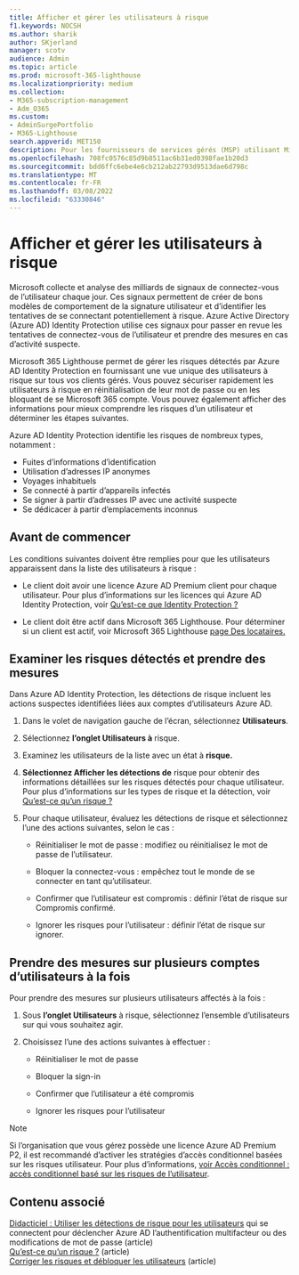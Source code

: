 ```yaml
---
title: Afficher et gérer les utilisateurs à risque
f1.keywords: NOCSH
ms.author: sharik
author: SKjerland
manager: scotv
audience: Admin
ms.topic: article
ms.prod: microsoft-365-lighthouse
ms.localizationpriority: medium
ms.collection:
- M365-subscription-management
- Adm_O365
ms.custom:
- AdminSurgePortfolio
- M365-Lighthouse
search.appverid: MET150
description: Pour les fournisseurs de services gérés (MSP) utilisant Microsoft 365 Lighthouse, découvrez comment afficher et gérer les utilisateurs à risque.
ms.openlocfilehash: 708fc0576c85d9b8511ac6b31ed0398fae1b20d3
ms.sourcegitcommit: bdd6ffc6ebe4e6cb212ab22793d9513dae6d798c
ms.translationtype: MT
ms.contentlocale: fr-FR
ms.lasthandoff: 03/08/2022
ms.locfileid: "63330846"
---
```

# <a name="view-and-manage-risky-users"></a>Afficher et gérer les utilisateurs à risque

Microsoft collecte et analyse des milliards de signaux de connectez-vous de l’utilisateur chaque jour. Ces signaux permettent de créer de bons modèles de comportement de la signature utilisateur et d’identifier les tentatives de se connectant potentiellement à risque. Azure Active Directory (Azure AD) Identity Protection utilise ces signaux pour passer en revue les tentatives de connectez-vous de l’utilisateur et prendre des mesures en cas d’activité suspecte.

Microsoft 365 Lighthouse permet de gérer les risques détectés par Azure AD Identity Protection en fournissant une vue unique des utilisateurs à risque sur tous vos clients gérés. Vous pouvez sécuriser rapidement les utilisateurs à risque en réinitialisation de leur mot de passe ou en les bloquant de se Microsoft 365 compte. Vous pouvez également afficher des informations pour mieux comprendre les risques d’un utilisateur et déterminer les étapes suivantes.

Azure AD Identity Protection identifie les risques de nombreux types, notamment :

- Fuites d’informations d’identification
- Utilisation d’adresses IP anonymes
- Voyages inhabituels
- Se connecté à partir d’appareils infectés
- Se signer à partir d’adresses IP avec une activité suspecte
- Se dédicacer à partir d’emplacements inconnus

## <a name="before-you-begin"></a>Avant de commencer

Les conditions suivantes doivent être remplies pour que les utilisateurs apparaissent dans la liste des utilisateurs à risque :

- Le client doit avoir une licence Azure AD Premium client pour chaque utilisateur. Pour plus d’informations sur les licences qui Azure AD Identity Protection, voir [Qu’est-ce que Identity Protection ?](/azure/active-directory/identity-protection/overview-identity-protection)

- Le client doit être actif dans Microsoft 365 Lighthouse. Pour déterminer si un client est actif, voir Microsoft 365 Lighthouse [page Des locataires.](m365-lighthouse-tenant-list-overview.md)

## <a name="review-detected-risks-and-take-action"></a>Examiner les risques détectés et prendre des mesures

Dans Azure AD Identity Protection, les détections de risque incluent les actions suspectes identifiées liées aux comptes d’utilisateurs Azure AD.

1. Dans le volet de navigation gauche de l’écran, sélectionnez **Utilisateurs**.

2. Sélectionnez **l’onglet Utilisateurs à** risque.

3. Examinez les utilisateurs de la liste avec un état à **risque.**

4. **Sélectionnez Afficher les détections de** risque pour obtenir des informations détaillées sur les risques détectés pour chaque utilisateur. Pour plus d’informations sur les types de risque et la détection, voir [Qu’est-ce qu’un risque ?](/azure/active-directory/identity-protection/concept-identity-protection-risks)

5. Pour chaque utilisateur, évaluez les détections de risque et sélectionnez l’une des actions suivantes, selon le cas :

    - Réinitialiser le mot de passe : modifiez ou réinitialisez le mot de passe de l’utilisateur.

    - Bloquer la connectez-vous : empêchez tout le monde de se connecter en tant qu’utilisateur.

    - Confirmer que l’utilisateur est compromis : définir l’état de risque sur Compromis confirmé.

    - Ignorer les risques pour l’utilisateur : définir l’état de risque sur ignorer.

## <a name="take-action-on-multiple-user-accounts-at-once"></a>Prendre des mesures sur plusieurs comptes d’utilisateurs à la fois

Pour prendre des mesures sur plusieurs utilisateurs affectés à la fois :

1. Sous **l’onglet Utilisateurs** à risque, sélectionnez l’ensemble d’utilisateurs sur qui vous souhaitez agir.

2. Choisissez l’une des actions suivantes à effectuer :

    - Réinitialiser le mot de passe

    - Bloquer la sign-in

    - Confirmer que l’utilisateur a été compromis

    - Ignorer les risques pour l’utilisateur

> [!NOTE]
> Si l’organisation que vous gérez possède une licence Azure AD Premium P2, il est recommandé d’activer les stratégies d’accès conditionnel basées sur les risques utilisateur. Pour plus d’informations, [voir Accès conditionnel : accès conditionnel basé sur les risques de l’utilisateur](/azure/active-directory/conditional-access/howto-conditional-access-policy-risk-user).

## <a name="related-content"></a>Contenu associé
[Didacticiel : Utiliser les détections de risque pour les utilisateurs](/azure/active-directory/authentication/tutorial-risk-based-sspr-mfa) qui se connectent pour déclencher Azure AD l’authentification multifacteur ou des modifications de mot de passe (article)\
[Qu’est-ce qu’un risque ?](/azure/active-directory/identity-protection/concept-identity-protection-risks) (article) \
[Corriger les risques et débloquer les utilisateurs](/azure/active-directory/identity-protection/howto-identity-protection-remediate-unblock) (article)
